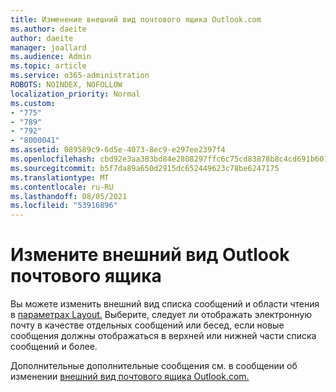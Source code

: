 ```yaml
---
title: Изменение внешний вид почтового ящика Outlook.com
ms.author: daeite
author: daeite
manager: joallard
ms.audience: Admin
ms.topic: article
ms.service: o365-administration
ROBOTS: NOINDEX, NOFOLLOW
localization_priority: Normal
ms.custom:
- "775"
- "789"
- "792"
- "8000041"
ms.assetid: 089589c9-6d5e-4073-8ec9-e297ee2397f4
ms.openlocfilehash: cbd92e3aa383bd84e2808297ffc6c75cd83878b8c4cd691b601af667f2110de2
ms.sourcegitcommit: b5f7da89a650d2915dc652449623c78be6247175
ms.translationtype: MT
ms.contentlocale: ru-RU
ms.lasthandoff: 08/05/2021
ms.locfileid: "53916896"
---
```

# <a name="change-the-look-of-your-outlook-mailbox"></a>Измените внешний вид Outlook почтового ящика

Вы можете изменить внешний вид списка сообщений и области чтения в [параметрах Layout.](https://outlook.live.com/mail/options/mail/layout) Выберите, следует ли отображать электронную почту в качестве отдельных сообщений или бесед, если новые сообщения должны отображаться в верхней или нижней части списка сообщений и более.
  
Дополнительные дополнительные сообщения см. в сообщении об изменении [внешний вид почтового ящика Outlook.com.](https://support.office.com/article/b41c2ecb-f23c-42b3-b7f8-659646d5e58c?wt.mc_id=Office_Outlook_com_Alchemy)
